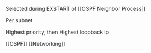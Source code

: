 Selected during EXSTART of [[OSPF Neighbor Process]]

Per subnet

Highest priority, then Highest loopback ip

[[OSPF]]
[[Networking]]